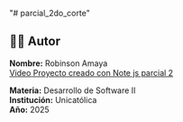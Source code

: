 "# parcial_2do_corte" 

## 👨‍💻 Autor

**Nombre:** Robinson Amaya  
[Video Proyecto creado con Note js parcial 2](https://youtu.be/a3nJXjScClI?si=jeqDRZFXc50vdt7A)

**Materia:** Desarrollo de Software II  
**Institución:** Unicatólica  
**Año:** 2025
